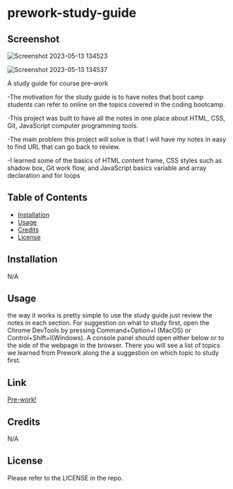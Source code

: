 # prework-study-guide 

## Screenshot

![Screenshot 2023-05-13 134523](https://github.com/oliverLo78/prework-study-guide/assets/109435666/80d31e26-e8d6-4c7e-90ad-2a111ec56619)

![Screenshot 2023-05-13 134537](https://github.com/oliverLo78/prework-study-guide/assets/109435666/c159b70c-41ee-4e40-8717-2348ac42bedf)


A study guide for course pre-work

-The motivation for the study guide is to have notes that boot camp students can refer to online on the topics covered in the coding bootcamp.

-This project was built to have all the notes in one place about HTML, CSS, Git, JavaScript computer programming tools.

-The main problem this project will solve is that I will have my notes in easy to find URL that can go back to review.

-I learned some of the basics of HTML content frame, CSS styles such as shadow box, Git work flow, and JavaScript basics variable 
 and array declaration and for loops

## Table of Contents

- [Installation](#installation)
- [Usage](#usage)
- [Credits](#credits)
- [License](#license)

## Installation

N/A

## Usage

the way it works is pretty simple to use the study guide just review the notes in each section. For suggestion on what to study first, open the Chrome DevTools by
pressing Command+Option+I (MacOS) or Control+Shift+I(Windows). A console panel should open either below or to the side of the webpage in the browser. 
There you will see a list of topics we learned from Prework along the a suggestion on which topic to study first.

## Link

[Pre-work!](https://oliverlo78.github.io/prework-study-guide/)

## Credits

N/A

## License

Please refer to the LICENSE in the repo.
